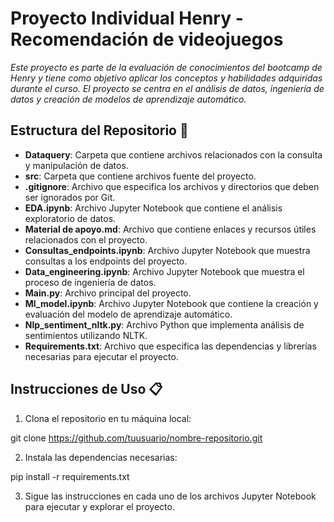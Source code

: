 
# Proyecto Individual Henry - Recomendación de videojuegos

_Este proyecto es parte de la evaluación de conocimientos del bootcamp de Henry y tiene como objetivo aplicar los conceptos y habilidades adquiridas durante el curso. El proyecto se centra en el análisis de datos, ingeniería de datos y creación de modelos de aprendizaje automático._

## Estructura del Repositorio 🚀

-   **Dataquery**: Carpeta que contiene archivos relacionados con la consulta y manipulación de datos.
-   **src**: Carpeta que contiene archivos fuente del proyecto.
-   **.gitignore**: Archivo que especifica los archivos y directorios que deben ser ignorados por Git.
-   **EDA.ipynb**: Archivo Jupyter Notebook que contiene el análisis exploratorio de datos.
-   **Material de apoyo.md**: Archivo que contiene enlaces y recursos útiles relacionados con el proyecto.
-   **Consultas_endpoints.ipynb**: Archivo Jupyter Notebook que muestra consultas a los endpoints del proyecto.
-   **Data_engineering.ipynb**: Archivo Jupyter Notebook que muestra el proceso de ingeniería de datos.
-   **Main.py**: Archivo principal del proyecto.
-   **Ml_model.ipynb**: Archivo Jupyter Notebook que contiene la creación y evaluación del modelo de aprendizaje automático.
-   **Nlp_sentiment_nltk.py**: Archivo Python que implementa análisis de sentimientos utilizando NLTK.
-   **Requirements.txt**: Archivo que especifica las dependencias y librerías necesarias para ejecutar el proyecto.

## Instrucciones de Uso 📋

1.  Clona el repositorio en tu máquina local:

git clone https://github.com/tuusuario/nombre-repositorio.git

2.  Instala las dependencias necesarias:

pip install -r requirements.txt

3.  Sigue las instrucciones en cada uno de los archivos Jupyter Notebook para ejecutar y explorar el proyecto.